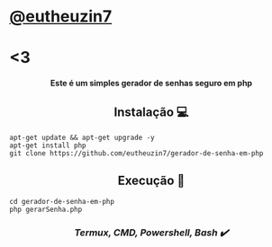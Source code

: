 # **[@eutheuzin7](https://github.com/eutheuzin7)**

# <3
<h4 align="center">Este é um simples gerador de senhas seguro em php</h4>

<h2 align="center"><strong>Instalação 💻</strong></h2>

```shell script
apt-get update && apt-get upgrade -y
apt-get install php
git clone https://github.com/eutheuzin7/gerador-de-senha-em-php
```

<h2 align="center"><strong>Execução 📂</strong></h2>

```shell script
cd gerador-de-senha-em-php
php gerarSenha.php
```

<h3 align="center"><i>Termux, CMD, Powershell, Bash ✔️</i></h3>
